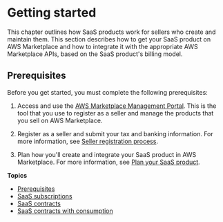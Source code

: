 # Getting started<a name="saas-getting-started"></a>

This chapter outlines how SaaS products work for sellers who create and maintain them\. This section describes how to get your SaaS product on AWS Marketplace and how to integrate it with the appropriate AWS Marketplace APIs, based on the SaaS product's billing model\.

## Prerequisites<a name="saas-prereqs.title"></a>

Before you get started, you must complete the following prerequisites:

1. Access and use the [AWS Marketplace Management Portal](http://aws.amazon.com/marketplace/management/)\. This is the tool that you use to register as a seller and manage the products that you sell on AWS Marketplace\.

1. Register as a seller and submit your tax and banking information\. For more information, see [Seller registration process](seller-registration-process.md)\.

1. Plan how you'll create and integrate your SaaS product in AWS Marketplace\. For more information, see [Plan your SaaS product](saas-prepare.md)\. 

**Topics**
+ [Prerequisites](#saas-prereqs.title)
+ [SaaS subscriptions](saas-subscription-overview.md)
+ [SaaS contracts](saas-contract-overview.md)
+ [SaaS contracts with consumption](saas-contract-consumption-overview.md)